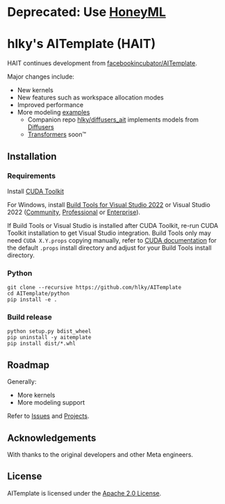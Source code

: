 # Deprecated: Use [HoneyML](https://github.com/hlky/honeyml)

# hlky's AITemplate (HAIT)

HAIT continues development from [facebookincubator/AITemplate](https://github.com/facebookincubator/AITemplate).

Major changes include:

- New kernels
- New features such as workspace allocation modes
- Improved performance
- More modeling [examples](examples/)
  - Companion repo [hlky/diffusers_ait](https://github.com/hlky/diffusers_ait) implements models from [Diffusers](https://github.com/huggingface/diffusers)
  - [Transformers](https://github.com/huggingface/transformers) soon:tm:


## Installation

### Requirements

Install [CUDA Toolkit](https://developer.nvidia.com/cuda-downloads)

For Windows, install [Build Tools for Visual Studio 2022](https://aka.ms/vs/17/release/vs_BuildTools.exe) or Visual Studio 2022 ([Community](https://aka.ms/vs/17/release/vs_community.exe), [Professional](https://aka.ms/vs/17/release/vs_professional.exe) or [Enterprise](https://aka.ms/vs/17/release/vs_enterprise.exe)).

If Build Tools or Visual Studio is installed after CUDA Toolkit, re-run CUDA Toolkit installation to get Visual Studio integration. Build Tools only may need `CUDA X.Y.props` copying manually, refer to [CUDA documentation](https://docs.nvidia.com/cuda/cuda-installation-guide-microsoft-windows/index.html?highlight=visual%20studio#sample-projects) for the default `.props` install directory and adjust for your Build Tools install directory.


### Python
```
git clone --recursive https://github.com/hlky/AITemplate
cd AITemplate/python
pip install -e .
```

### Build release

```
python setup.py bdist_wheel
pip uninstall -y aitemplate
pip install dist/*.whl
```

## Roadmap

Generally:

- More kernels
- More modeling support

Refer to [Issues](https://github.com/hlky/AITemplate/issues) and [Projects](https://github.com/hlky/AITemplate/projects).

## Acknowledgements

With thanks to the original developers and other Meta engineers.

## License

AITemplate is licensed under the [Apache 2.0 License](LICENSE).
